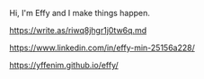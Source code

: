 Hi, I'm Effy and I make things happen.

https://write.as/riwq8jhgr1j0tw6q.md

https://www.linkedin.com/in/effy-min-25156a228/

https://yffenim.github.io/effy/



<!--
**yffenim/yffenim** is a ✨ _special_ ✨ repository because its `README.md` (this file) appears on your GitHub profile.

Here are some ideas to get you started:

- 🔭 I’m currently working on ...
- 🌱 I’m currently learning ...
- 👯 I’m looking to collaborate on ...
- 🤔 I’m looking for help with ...
- 💬 Ask me about ...
- 📫 How to reach me: ...
- 😄 Pronouns: ...
- ⚡ Fun fact: ...
-->


